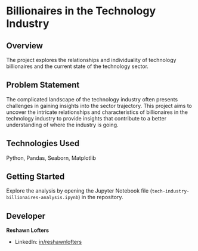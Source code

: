 # Billionaires in the Technology Industry

## Overview

The project explores the relationships and individuality of technology billionaires and the current state of the technology sector.

## Problem Statement

The complicated landscape of the technology industry often presents challenges in gaining insights into the sector trajectory. This project aims to uncover the intricate relationships and characteristics of billionaires in the technology industry to provide insights that contribute to a better understanding of where the industry is going.

## Technologies Used
Python, Pandas, Seaborn, Matplotlib


## Getting Started

Explore the analysis by opening the Jupyter Notebook file (`tech-industry-billionaires-analysis.ipynb`) in the repository.


## Developer
**Reshawn Lofters**
- LinkedIn: [in/reshawnlofters](https://www.linkedin.com/in/reshawnlofters/)
